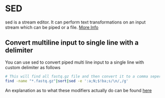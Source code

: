 # SED

sed is a stream editor. It can perform text transformations on an input stream which can be piped or a file. [More Info](https://www.gnu.org/software/sed/manual/sed.html)

## Convert multiline input to single line with a delimiter

You can use sed to convert piped multi line input to a single line with custom delimiter as follows

```bash
# This will find all fastq.gz file and then convert it to a comma seperated file list
find -name "*.fastq.gz"|sort|sed -e ':a;N;$!ba;s/\n/,/g'
```

An explanation as to what these modifiers actually do can be found [here](https://stackoverflow.com/a/1252191)
